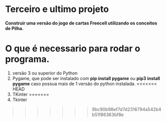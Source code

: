 # Terceiro e ultimo projeto

**Construir uma versão do jogo de cartas Freecell utilizando os conceitos de Pilha.**

# O que é necessario para rodar o programa.
1. versão 3 ou superior do Python
2. Pygame, que pode ser instalado com **pip install pygame** ou **pip3 install pygame** caso possua mais de 1 versão do python instalada.
<<<<<<< HEAD
3. TKinter
=======
3. Tkinter
>>>>>>> 9bc90b98ef7d7d2316794a542b4b51f86363bf8e
